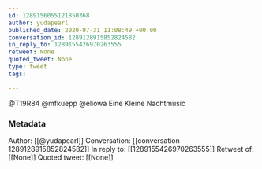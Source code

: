```yaml
---
id: 1289156055121850368
author: yudapearl
published_date: 2020-07-31 11:08:49 +00:00
conversation_id: 1289128915852824582
in_reply_to: 1289155426970263555
retweet: None
quoted_tweet: None
type: tweet
tags:

---
```


@T19R84 @mfkuepp @eliowa Eine Kleine Nachtmusic

### Metadata

Author: [[@yudapearl]]
Conversation: [[conversation-1289128915852824582]]
In reply to: [[1289155426970263555]]
Retweet of: [[None]]
Quoted tweet: [[None]]
